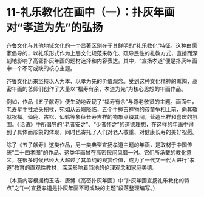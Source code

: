 # 11-礼乐教化在画中（一）：扑灰年画对“孝道为先”的弘扬

齐鲁文化与其他地域文化的一个显著区别在于其鲜明的“礼乐教化”特征。这种由儒家倡导的，以礼乐形式作为上层文化规范来教化、疏导民性的礼教方式，直接而深刻地影响了高密扑灰年画的题材选择和内容表达。其中，“宣扬孝道”便是扑灰年画中一个不可或缺的核心主题。

齐鲁文化历来坚持以人为本、以孝为先的价值观念。受到这种文化精神的熏陶，高密年画的艺师们创作了大量以“福寿有余，孝道为先”为核心思想的年画作品。

例如，作品《五子献寿》便生动地表现了“福寿有余”与尊老敬贤的主题。画面中，老寿星手拄龙头拐杖，宛如从云端降临，五个手捧吉祥物的孩童争相上前，向其敬献祝福。仙鹿、古松、仙鹤等象征长寿吉祥的物象点缀其间，营造出祥和喜庆的氛围。《论语》中所倡导的“老者安之”、“少者怀之”的道德理想，在这样的年画中得到了具体而形象的体现，同时也寄托了人们对老人敬重、对健康长寿的美好祝愿。

除了《五子献寿》这类作品，另一类典型宣扬孝道主题的年画，是取材于中国传统“二十四孝图”的作品。这类年画曾在高密民间风靡一时。它们所承载的教化意义，在很多时候已经大大超过了其单纯的观赏价值，成为了一代又一代人进行“孝道”教育的直观性教材，深深影响着当地的伦理观念和家庭美德。

（本篇内容根据梅玉洁、唐博《高密扑灰年画》中“扑灰年画宣扬礼乐教化的特点”之“(一)宣扬孝道是扑灰年画不可或缺的主题”段落整理编写。）